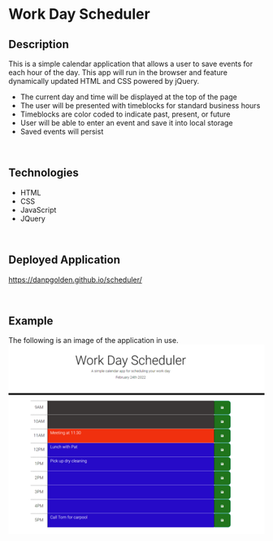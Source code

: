 # Work Day Scheduler

## Description
This is a simple calendar application that allows a user to save events for each hour of the day.  This app will run in the browser and feature dynamically updated HTML and CSS powered by jQuery.
* The current day and time will be displayed at the top of the page
* The user will be presented with timeblocks for standard business hours
* Timeblocks are color coded to indicate past, present, or future
* User will be able to enter an event and save it into local storage
* Saved events will persist
<br>

## Technologies
* HTML
* CSS
* JavaScript
* JQuery
<br>

## Deployed Application
https://danpgolden.github.io/scheduler/

<br>

## Example
The following is an image of the application in use.
![Workday Scheduler Example](newschedule.png)
